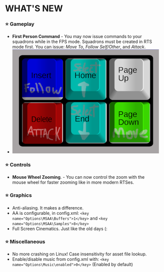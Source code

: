 # WHAT'S NEW

### ⭐ Gameplay

 - __First Person Command__ - You may now issue commands to your squadrons while in the FPS mode. Squadrons must be created in RTS mode first. You can issue: _Move To_, _Follow Self/Other_, and _Attack_.
 - ![Controls for First Person Command](.docs/new-controls.png)

### ⭐ Controls

- __Mouse Wheel Zooming__. - You can now control the zoom with the mouse wheel for faster zooming like in more modern RTSes. 

### ⭐ Graphics

- Anti-aliasing. It makes a difference.
- AA is configurable, in config.xml: `<key name="Options\MSAA\Buffers">1</key>` and `<key name="Options\MSAA\Samples">8</key>`
- Full Screen Cinematics.  Just like the old days (:

### ⭐ Miscellaneous

- No more crashing on Linux! Case insensitivity for asset file lookup.
- Enable/disable music from config.xml with: `<key name="Options\Music\enabled">0</key>` (Enabled by default)

